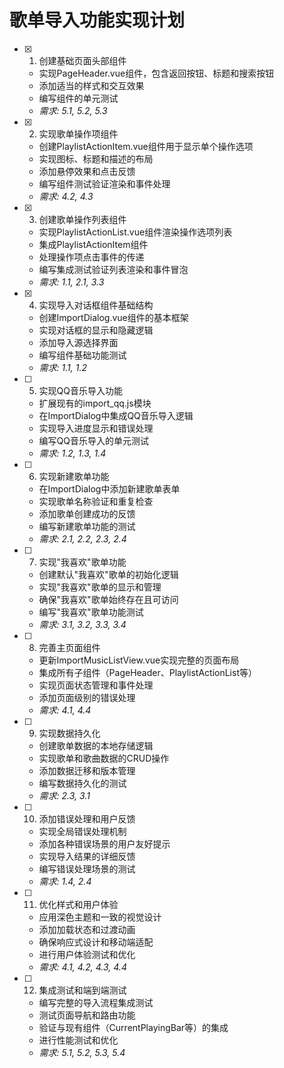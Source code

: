 # 歌单导入功能实现计划

- [x] 1. 创建基础页面头部组件
  - 实现PageHeader.vue组件，包含返回按钮、标题和搜索按钮
  - 添加适当的样式和交互效果
  - 编写组件的单元测试
  - _需求: 5.1, 5.2, 5.3_

- [x] 2. 实现歌单操作项组件
  - 创建PlaylistActionItem.vue组件用于显示单个操作选项
  - 实现图标、标题和描述的布局
  - 添加悬停效果和点击反馈
  - 编写组件测试验证渲染和事件处理
  - _需求: 4.2, 4.3_

- [x] 3. 创建歌单操作列表组件
  - 实现PlaylistActionList.vue组件渲染操作选项列表
  - 集成PlaylistActionItem组件
  - 处理操作项点击事件的传递
  - 编写集成测试验证列表渲染和事件冒泡
  - _需求: 1.1, 2.1, 3.3_

- [x] 4. 实现导入对话框组件基础结构
  - 创建ImportDialog.vue组件的基本框架
  - 实现对话框的显示和隐藏逻辑
  - 添加导入源选择界面
  - 编写组件基础功能测试
  - _需求: 1.1, 1.2_

- [ ] 5. 实现QQ音乐导入功能
  - 扩展现有的import_qq.js模块
  - 在ImportDialog中集成QQ音乐导入逻辑
  - 实现导入进度显示和错误处理
  - 编写QQ音乐导入的单元测试
  - _需求: 1.2, 1.3, 1.4_

- [ ] 6. 实现新建歌单功能
  - 在ImportDialog中添加新建歌单表单
  - 实现歌单名称验证和重复检查
  - 添加歌单创建成功的反馈
  - 编写新建歌单功能的测试
  - _需求: 2.1, 2.2, 2.3, 2.4_

- [ ] 7. 实现"我喜欢"歌单功能
  - 创建默认"我喜欢"歌单的初始化逻辑
  - 实现"我喜欢"歌单的显示和管理
  - 确保"我喜欢"歌单始终存在且可访问
  - 编写"我喜欢"歌单功能测试
  - _需求: 3.1, 3.2, 3.3, 3.4_

- [ ] 8. 完善主页面组件
  - 更新ImportMusicListView.vue实现完整的页面布局
  - 集成所有子组件（PageHeader、PlaylistActionList等）
  - 实现页面状态管理和事件处理
  - 添加页面级别的错误处理
  - _需求: 4.1, 4.4_

- [ ] 9. 实现数据持久化
  - 创建歌单数据的本地存储逻辑
  - 实现歌单和歌曲数据的CRUD操作
  - 添加数据迁移和版本管理
  - 编写数据持久化的测试
  - _需求: 2.3, 3.1_

- [ ] 10. 添加错误处理和用户反馈
  - 实现全局错误处理机制
  - 添加各种错误场景的用户友好提示
  - 实现导入结果的详细反馈
  - 编写错误处理场景的测试
  - _需求: 1.4, 2.4_

- [ ] 11. 优化样式和用户体验
  - 应用深色主题和一致的视觉设计
  - 添加加载状态和过渡动画
  - 确保响应式设计和移动端适配
  - 进行用户体验测试和优化
  - _需求: 4.1, 4.2, 4.3, 4.4_

- [ ] 12. 集成测试和端到端测试
  - 编写完整的导入流程集成测试
  - 测试页面导航和路由功能
  - 验证与现有组件（CurrentPlayingBar等）的集成
  - 进行性能测试和优化
  - _需求: 5.1, 5.2, 5.3, 5.4_